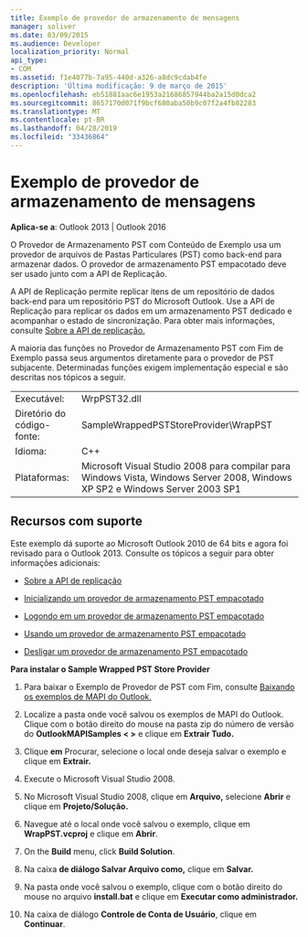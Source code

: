 ```yaml
---
title: Exemplo de provedor de armazenamento de mensagens
manager: soliver
ms.date: 03/09/2015
ms.audience: Developer
localization_priority: Normal
api_type:
- COM
ms.assetid: f1e4077b-7a95-440d-a326-a8dc9cdab4fe
description: 'Última modificação: 9 de março de 2015'
ms.openlocfilehash: eb51881aac6e1953a21686857944ba2a15d0dca2
ms.sourcegitcommit: 8657170d071f9bcf680aba50b9c07f2a4fb82283
ms.translationtype: MT
ms.contentlocale: pt-BR
ms.lasthandoff: 04/28/2019
ms.locfileid: "33436864"
---
```

# <a name="message-store-provider-sample"></a>Exemplo de provedor de armazenamento de mensagens

  
  
**Aplica-se a**: Outlook 2013 | Outlook 2016 
  
O Provedor de Armazenamento PST com Conteúdo de Exemplo usa um provedor de arquivos de Pastas Particulares (PST) como back-end para armazenar dados. O provedor de armazenamento PST empacotado deve ser usado junto com a API de Replicação. 
  
A API de Replicação permite replicar itens de um repositório de dados back-end para um repositório PST do Microsoft Outlook. Use a API de Replicação para replicar os dados em um armazenamento PST dedicado e acompanhar o estado de sincronização. Para obter mais informações, consulte [Sobre a API de replicação.](about-the-replication-api.md)
  
A maioria das funções no Provedor de Armazenamento PST com Fim de Exemplo passa seus argumentos diretamente para o provedor de PST subjacente. Determinadas funções exigem implementação especial e são descritas nos tópicos a seguir.
  
|||
|:-----|:-----|
|Executável:  <br/> |WrpPST32.dll  <br/> |
|Diretório do código-fonte:  <br/> |SampleWrappedPSTStoreProvider\WrapPST  <br/> |
|Idioma:  <br/> |C++  <br/> |
|Plataformas:  <br/> |Microsoft Visual Studio 2008 para compilar para Windows Vista, Windows Server 2008, Windows XP SP2 e Windows Server 2003 SP1  <br/> |
   
## <a name="supported-features"></a>Recursos com suporte

Este exemplo dá suporte ao Microsoft Outlook 2010 de 64 bits e agora foi revisado para o Outlook 2013. Consulte os tópicos a seguir para obter informações adicionais:
  
- [Sobre a API de replicação](about-the-replication-api.md)
    
- [Inicializando um provedor de armazenamento PST empacotado](initializing-a-wrapped-pst-store-provider.md)
    
- [Logondo em um provedor de armazenamento PST empacotado](logging-on-to-a-wrapped-pst-store-provider.md)
    
- [Usando um provedor de armazenamento PST empacotado](using-a-wrapped-pst-store-provider.md)
    
- [Desligar um provedor de armazenamento PST empacotado](shutting-down-a-wrapped-pst-store-provider.md)
    
 **Para instalar o Sample Wrapped PST Store Provider**
  
1. Para baixar o Exemplo de Provedor de PST com Fim, consulte [Baixando os exemplos de MAPI do Outlook.](downloading-the-outlook-mapi-samples.md)
    
2. Localize a pasta onde você salvou os exemplos de MAPI do Outlook. Clique com o botão direito do mouse na pasta zip do número de versão do **OutlookMAPISamples \< \>** e clique em **Extrair Tudo.**
    
3. Clique **em** Procurar, selecione o local onde deseja salvar o exemplo e clique em **Extrair.**
    
4. Execute o Microsoft Visual Studio 2008.
    
5. No Microsoft Visual Studio 2008, clique em **Arquivo,** selecione **Abrir** e clique em **Projeto/Solução.**
    
6. Navegue até o local onde você salvou o exemplo, clique em **WrapPST.vcproj** e clique em **Abrir**.
    
7. On the **Build** menu, click **Build Solution**.
    
8. Na caixa **de diálogo Salvar Arquivo como,** clique em **Salvar.**
    
9. Na pasta onde você salvou o exemplo, clique com o botão direito do mouse no arquivo **install.bat** e clique em **Executar como administrador.**
    
10. Na caixa de diálogo **Controle de Conta de Usuário**, clique em **Continuar**.
    

